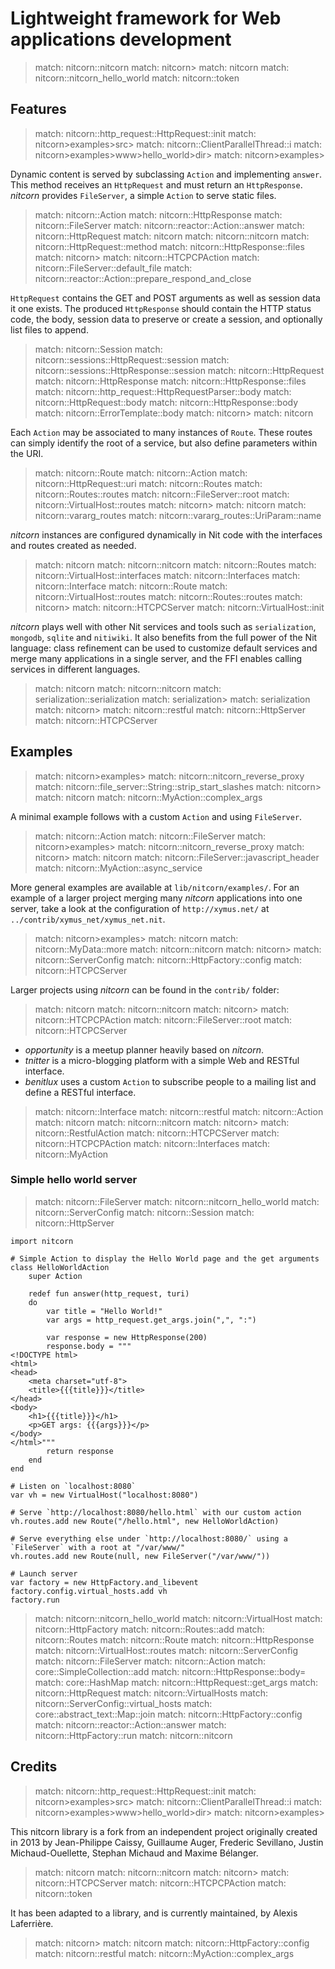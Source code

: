 # Lightweight framework for Web applications development

> match: nitcorn::nitcorn
> match: nitcorn>
> match: nitcorn
> match: nitcorn::nitcorn_hello_world
> match: nitcorn::token

## Features

> match: nitcorn::http_request::HttpRequest::init
> match: nitcorn>examples>src>
> match: nitcorn::ClientParallelThread::i
> match: nitcorn>examples>www>hello_world>dir>
> match: nitcorn>examples>

Dynamic content is served by subclassing `Action` and implementing `answer`.
This method receives an `HttpRequest` and must return an `HttpResponse`.
_nitcorn_ provides `FileServer`, a simple `Action` to serve static files.

> match: nitcorn::Action
> match: nitcorn::HttpResponse
> match: nitcorn::FileServer
> match: nitcorn::reactor::Action::answer
> match: nitcorn::HttpRequest
> match: nitcorn
> match: nitcorn::nitcorn
> match: nitcorn::HttpRequest::method
> match: nitcorn::HttpResponse::files
> match: nitcorn>
> match: nitcorn::HTCPCPAction
> match: nitcorn::FileServer::default_file
> match: nitcorn::reactor::Action::prepare_respond_and_close

`HttpRequest` contains the GET and POST arguments as well as session data it one exists.
The produced `HttpResponse` should contain the HTTP status code, the body,
session data to preserve or create a session, and optionally list files to append.

> match: nitcorn::Session
> match: nitcorn::sessions::HttpRequest::session
> match: nitcorn::sessions::HttpResponse::session
> match: nitcorn::HttpRequest
> match: nitcorn::HttpResponse
> match: nitcorn::HttpResponse::files
> match: nitcorn::http_request::HttpRequestParser::body
> match: nitcorn::HttpRequest::body
> match: nitcorn::HttpResponse::body
> match: nitcorn::ErrorTemplate::body
> match: nitcorn>
> match: nitcorn

Each `Action` may be associated to many instances of `Route`.
These routes can simply identify the root of a service,
but also define parameters within the URI.

> match: nitcorn::Route
> match: nitcorn::Action
> match: nitcorn::HttpRequest::uri
> match: nitcorn::Routes
> match: nitcorn::Routes::routes
> match: nitcorn::FileServer::root
> match: nitcorn::VirtualHost::routes
> match: nitcorn>
> match: nitcorn
> match: nitcorn::vararg_routes
> match: nitcorn::vararg_routes::UriParam::name

_nitcorn_ instances are configured dynamically in Nit code with the interfaces and routes created as needed.

> match: nitcorn
> match: nitcorn::nitcorn
> match: nitcorn::Routes
> match: nitcorn::VirtualHost::interfaces
> match: nitcorn::Interfaces
> match: nitcorn::Interface
> match: nitcorn::Route
> match: nitcorn::VirtualHost::routes
> match: nitcorn::Routes::routes
> match: nitcorn>
> match: nitcorn::HTCPCServer
> match: nitcorn::VirtualHost::init

_nitcorn_ plays well with other Nit services and tools such as `serialization`, `mongodb`, `sqlite` and `nitiwiki`.
It also benefits from the full power of the Nit language:
class refinement can be used to customize default services and merge many applications in a single server,
and the FFI enables calling services in different languages.

> match: nitcorn
> match: nitcorn::nitcorn
> match: serialization::serialization
> match: serialization>
> match: serialization
> match: nitcorn>
> match: nitcorn::restful
> match: nitcorn::HttpServer
> match: nitcorn::HTCPCServer

## Examples

> match: nitcorn>examples>
> match: nitcorn::nitcorn_reverse_proxy
> match: nitcorn::file_server::String::strip_start_slashes
> match: nitcorn>
> match: nitcorn
> match: nitcorn::MyAction::complex_args

A minimal example follows with a custom `Action` and using `FileServer`.

> match: nitcorn::Action
> match: nitcorn::FileServer
> match: nitcorn>examples>
> match: nitcorn::nitcorn_reverse_proxy
> match: nitcorn>
> match: nitcorn
> match: nitcorn::FileServer::javascript_header
> match: nitcorn::MyAction::async_service

More general examples are available at `lib/nitcorn/examples/`.
For an example of a larger project merging many _nitcorn_ applications into one server,
take a look at the configuration of `http://xymus.net/` at `../contrib/xymus_net/xymus_net.nit`.

> match: nitcorn>examples>
> match: nitcorn
> match: nitcorn::MyData::more
> match: nitcorn::nitcorn
> match: nitcorn>
> match: nitcorn::ServerConfig
> match: nitcorn::HttpFactory::config
> match: nitcorn::HTCPCServer

Larger projects using _nitcorn_ can be found in the `contrib/` folder:

> match: nitcorn
> match: nitcorn::nitcorn
> match: nitcorn>
> match: nitcorn::HTCPCPAction
> match: nitcorn::FileServer::root
> match: nitcorn::HTCPCServer

* _opportunity_ is a meetup planner heavily based on _nitcorn_.
* _tnitter_ is a micro-blogging platform with a simple Web and RESTful interface.
* _benitlux_ uses a custom `Action` to subscribe people to a mailing list and define a RESTful interface.

> match: nitcorn::Interface
> match: nitcorn::restful
> match: nitcorn::Action
> match: nitcorn
> match: nitcorn::nitcorn
> match: nitcorn>
> match: nitcorn::RestfulAction
> match: nitcorn::HTCPCServer
> match: nitcorn::HTCPCPAction
> match: nitcorn::Interfaces
> match: nitcorn::MyAction

### Simple hello world server

> match: nitcorn::FileServer
> match: nitcorn::nitcorn_hello_world
> match: nitcorn::ServerConfig
> match: nitcorn::Session
> match: nitcorn::HttpServer

~~~
import nitcorn

# Simple Action to display the Hello World page and the get arguments
class HelloWorldAction
	super Action

	redef fun answer(http_request, turi)
	do
		var title = "Hello World!"
		var args = http_request.get_args.join(",", ":")

		var response = new HttpResponse(200)
		response.body = """
<!DOCTYPE html>
<html>
<head>
	<meta charset="utf-8">
	<title>{{{title}}}</title>
</head>
<body>
	<h1>{{{title}}}</h1>
	<p>GET args: {{{args}}}</p>
</body>
</html>"""
		return response
	end
end

# Listen on `localhost:8080`
var vh = new VirtualHost("localhost:8080")

# Serve `http://localhost:8080/hello.html` with our custom action
vh.routes.add new Route("/hello.html", new HelloWorldAction)

# Serve everything else under `http://localhost:8080/` using a `FileServer` with a root at "/var/www/"
vh.routes.add new Route(null, new FileServer("/var/www/"))

# Launch server
var factory = new HttpFactory.and_libevent
factory.config.virtual_hosts.add vh
factory.run
~~~

> match: nitcorn::nitcorn_hello_world
> match: nitcorn::VirtualHost
> match: nitcorn::HttpFactory
> match: nitcorn::Routes::add
> match: nitcorn::Routes
> match: nitcorn::Route
> match: nitcorn::HttpResponse
> match: nitcorn::VirtualHost::routes
> match: nitcorn::ServerConfig
> match: nitcorn::FileServer
> match: nitcorn::Action
> match: core::SimpleCollection::add
> match: nitcorn::HttpResponse::body=
> match: core::HashMap
> match: nitcorn::HttpRequest::get_args
> match: nitcorn::HttpRequest
> match: nitcorn::VirtualHosts
> match: nitcorn::ServerConfig::virtual_hosts
> match: core::abstract_text::Map::join
> match: nitcorn::HttpFactory::config
> match: nitcorn::reactor::Action::answer
> match: nitcorn::HttpFactory::run
> match: nitcorn::nitcorn

## Credits

> match: nitcorn::http_request::HttpRequest::init
> match: nitcorn>examples>src>
> match: nitcorn::ClientParallelThread::i
> match: nitcorn>examples>www>hello_world>dir>
> match: nitcorn>examples>

This nitcorn library is a fork from an independent project originally created in 2013 by
Jean-Philippe Caissy, Guillaume Auger, Frederic Sevillano, Justin Michaud-Ouellette,
Stephan Michaud and Maxime Bélanger.

> match: nitcorn
> match: nitcorn::nitcorn
> match: nitcorn>
> match: nitcorn::HTCPCServer
> match: nitcorn::HTCPCPAction
> match: nitcorn::token

It has been adapted to a library, and is currently maintained, by Alexis Laferrière.

> match: nitcorn>
> match: nitcorn
> match: nitcorn::HttpFactory::config
> match: nitcorn::restful
> match: nitcorn::MyAction::complex_args

